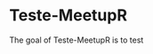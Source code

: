 
# Teste-MeetupR

<!-- badges: start -->
<!-- badges: end -->

The goal of Teste-MeetupR is to test


